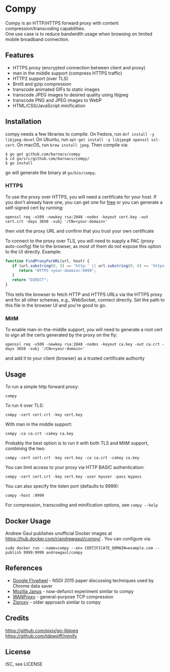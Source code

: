 Compy
=====

Compy is an HTTP/HTTPS forward proxy with content compression/transcoding capabilities.  
One use case is to reduce bandwidth usage when browsing on limited mobile broadband connection.


Features
--------

- HTTPS proxy (encrypted connection between client and proxy)
- man in the middle support (compress HTTPS traffic)
- HTTP2 support (over TLS)
- Brotli and gzip compression
- transcode animated GIFs to static images
- transcode JPEG images to desired quality using libjpeg
- transcode PNG and JPEG images to WebP
- HTML/CSS/JavaScript minification


Installation
------------

compy needs a few libraries to compile.
On Fedora, run `dnf install -y libjpeg-devel`
On Ubuntu, run `apt-get install -y libjpeg8 openssl ssl-cert`.
On macOS, run `brew install jpeg`.  Then compile via:

```ShellSession
$ go get github.com/barnacs/compy
$ cd go/src/github.com/barnacs/compy/
$ go install
```

go will generate the binary at `go/bin/compy`.

### HTTPS
To use the proxy over HTTPS, you will need a certificate for your host. If you don't already have one, you can get one for [free](https://letsencrypt.org/) or you can generate a self-signed cert by running:  
```
openssl req -x509 -newkey rsa:2048 -nodes -keyout cert.key -out cert.crt -days 3650 -subj '/CN=<your-domain>'
```
then visit the proxy URL and confirm that you trust your own certificate

To connect to the proxy over TLS, you will need to supply a PAC (proxy auto-config) file to the browser, as most of them do not expose this option to the UI directly. Example:
```javascript
function FindProxyForURL(url, host) {
   if (url.substring(0, 5) == 'http:' || url.substring(0, 6) == 'https:') {
      return "HTTPS <your-domain>:9999";
   }
   return "DIRECT";
}
```

This tells the browser to fetch HTTP and HTTPS URLs via the HTTPS proxy and for all other schemas, e.g., WebSocket, connect directly.
Set the path to this file in the browser UI and you're good to go.

### MitM
To enable man-in-the-middle support, you will need to generate a root cert to sign all the certs generated by the proxy on the fly:  
```
openssl req -x509 -newkey rsa:2048 -nodes -keyout ca.key -out ca.crt -days 3650 -subj '/CN=<your-domain>'
```
and add it to your client (browser) as a trusted certificate authority


Usage
-----

To run a simple http forward proxy:  
```
compy
```

To run it over TLS:
```
compy -cert cert.crt -key cert.key
```

With man in the middle support:  
```
compy -ca ca.crt -cakey ca.key
```

Probably the best option is to run it with both TLS and MitM support, combining the two:
```
compy -cert cert.crt -key cert.key -ca ca.crt -cakey ca.key
```

You can limit access to your proxy via HTTP BASIC authentication:

```
compy -cert cert.crt -key cert.key -user myuser -pass mypass
```

You can also specify the listen port (defaults to 9999):  
```
compy -host :9999
```

For compression, transcoding and minification options, see `compy --help`

Docker Usage
------------

Andrew Gaul publishes unofficial Docker images at
https://hub.docker.com/r/andrewgaul/compy/ .  You can configure via:

```
sudo docker run --name=compy --env CERTIFICATE_DOMAIN=example.com --publish 9999:9999 andrewgaul/compy
```

References
----------

* [Google Flywheel](https://www.usenix.org/conference/nsdi15/technical-sessions/presentation/agababov) - NSDI 2015 paper discussing techniques used by Chrome data saver
* [Mozilla Janus](https://wiki.mozilla.org/Mobile/Janus) - now-defunct experiment similar to compy
* [WANProxy](http://wanproxy.org/) - general-purpose TCP compression
* [Ziproxy](https://en.wikipedia.org/wiki/Ziproxy) - older approach similar to compy

Credits
-------

https://github.com/pixiv/go-libjpeg  
https://github.com/tdewolff/minify


License
-------

ISC, see LICENSE
